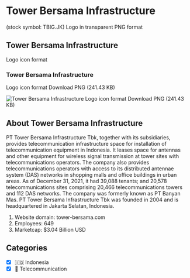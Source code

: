 # Tower Bersama Infrastructure
 (stock symbol: TBIG.JK) Logo in transparent PNG format

## Tower Bersama Infrastructure
 Logo icon format

### Tower Bersama Infrastructure
 Logo icon format Download PNG (241.43 KB)

![Tower Bersama Infrastructure
 Logo icon format Download PNG (241.43 KB)](/img/orig/TBIG.JK-e6873b9b.png)

## About Tower Bersama Infrastructure


PT Tower Bersama Infrastructure Tbk, together with its subsidiaries, provides telecommunication infrastructure space for installation of telecommunication equipment in Indonesia. It leases space for antennas and other equipment for wireless signal transmission at tower sites with telecommunications operators. The company also provides telecommunications operators with access to its distributed antennae system (DAS) networks in shopping malls and office buildings in urban areas. As of December 31, 2021, it had 39,088 tenants; and 20,578 telecommunications sites comprising 20,466 telecommunications towers and 112 DAS networks. The company was formerly known as PT Banyan Mas. PT Tower Bersama Infrastructure Tbk was founded in 2004 and is headquartered in Jakarta Selatan, Indonesia.

1. Website domain: tower-bersama.com
2. Employees: 649
3. Marketcap: $3.04 Billion USD


## Categories
- [x] 🇮🇩 Indonesia
- [x] 📡 Telecommunication
